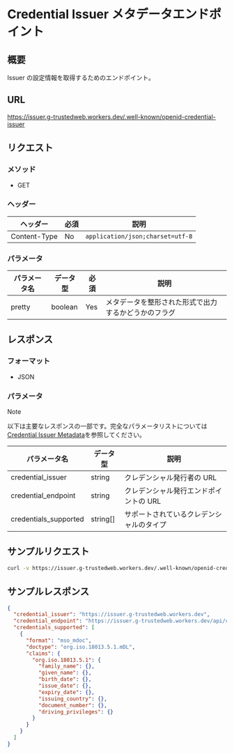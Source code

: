 # Credential Issuer メタデータエンドポイント

## 概要

Issuer の設定情報を取得するためのエンドポイント。

## URL

https://issuer.g-trustedweb.workers.dev/.well-known/openid-credential-issuer

## リクエスト

### メソッド

- GET

### ヘッダー

| ヘッダー     | 必須 | 説明                             |
| ------------ | ---- | -------------------------------- |
| Content-Type | No   | `application/json;charset=utf-8` |

### パラメータ

| パラメータ名 | データ型 | 必須 | 説明                                                 |
| ------------ | -------- | ---- | ---------------------------------------------------- |
| pretty       | boolean  | Yes  | メタデータを整形された形式で出力するかどうかのフラグ |

## レスポンス

### フォーマット

- JSON

### パラメータ

> [!NOTE]
> 以下は主要なレスポンスの一部です。完全なパラメータリストについては[Credential Issuer Metadata](https://openid.github.io/OpenID4VCI/openid-4-verifiable-credential-issuance-wg-draft.html#name-credential-issuer-metadata-p)を参照してください。

| パラメータ名          | データ型 | 説明                                     |
| --------------------- | -------- | ---------------------------------------- |
| credential_issuer     | string   | クレデンシャル発行者の URL               |
| credential_endpoint   | string   | クレデンシャル発行エンドポイントの URL   |
| credentials_supported | string[] | サポートされているクレデンシャルのタイプ |


## サンプルリクエスト

```sh
curl -v https://issuer.g-trustedweb.workers.dev/.well-known/openid-credential-issuer
```

## サンプルレスポンス

```json
{
  "credential_issuer": "https://issuer.g-trustedweb.workers.dev",
  "credential_endpoint": "https://issuer.g-trustedweb.workers.dev/api/credential",
  "credentials_supported": [
    {
      "format": "mso_mdoc",
      "doctype": "org.iso.18013.5.1.mDL",
      "claims": {
        "org.iso.18013.5.1": {
          "family_name": {},
          "given_name": {},
          "birth_date": {},
          "issue_date": {},
          "expiry_date": {},
          "issuing_country": {},
          "document_number": {},
          "driving_privileges": {}
        }
      }
    }
  ]
}
```
